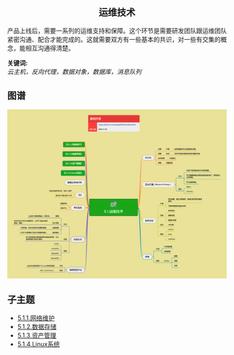 <h2 align="center">运维技术</h2>
<p>
产品上线后，需要一系列的运维支持和保障。这个环节是需要研发团队跟运维团队紧密沟通、配合才能完成的。这就需要双方有一些基本的共识，对一些有交集的概念，能相互沟通得清楚。
</p>

**关键词:**<br/> 
*云主机，反向代理，数据对象，数据库，消息队列*

## 图谱
![图片加载中...](../exports/5.1.运维技术.png?raw=true)

## 子主题
* [5.1.1.网络维护](https://github.com/gonglei007/GameDevMind/blob/main/mds/5.1.1.网络维护.md)
* [5.1.2.数据存储](https://github.com/gonglei007/GameDevMind/blob/main/mds/5.1.2.数据存储.md)
* [5.1.3.资产管理](https://github.com/gonglei007/GameDevMind/blob/main/mds/5.1.3.资产管理.md)
* [5.1.4.Linux系统](https://github.com/gonglei007/GameDevMind/blob/main/mds/5.1.4.Linux系统.md)
